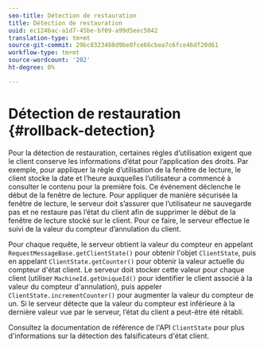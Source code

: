 ```yaml
---
seo-title: Détection de restauration
title: Détection de restauration
uuid: ec124bac-a1d7-45be-bf09-a99d5eec5042
translation-type: tm+mt
source-git-commit: 29bc8323460d9be0fce66cbea7c6fce46df20d61
workflow-type: tm+mt
source-wordcount: '202'
ht-degree: 0%

---
```



# Détection de restauration {#rollback-detection}

Pour la détection de restauration, certaines règles d’utilisation exigent que le client conserve les informations d’état pour l’application des droits. Par exemple, pour appliquer la règle d’utilisation de la fenêtre de lecture, le client stocke la date et l’heure auxquelles l’utilisateur a commencé à consulter le contenu pour la première fois. Ce événement déclenche le début de la fenêtre de lecture. Pour appliquer de manière sécurisée la fenêtre de lecture, le serveur doit s’assurer que l’utilisateur ne sauvegarde pas et ne restaure pas l’état du client afin de supprimer le début de la fenêtre de lecture stocké sur le client. Pour ce faire, le serveur effectue le suivi de la valeur du compteur d’annulation du client.

Pour chaque requête, le serveur obtient la valeur du compteur en appelant `RequestMessageBase.getClientState()` pour obtenir l&#39;objet `ClientState`, puis en appelant `ClientState.getCounter()` pour obtenir la valeur actuelle du compteur d&#39;état client. Le serveur doit stocker cette valeur pour chaque client (utiliser `MachineId.getUniqueId()` pour identifier le client associé à la valeur du compteur d&#39;annulation), puis appeler `ClientState.incrementCounter()` pour augmenter la valeur du compteur de un. Si le serveur détecte que la valeur du compteur est inférieure à la dernière valeur vue par le serveur, l’état du client a peut-être été rétabli.

Consultez la documentation de référence de l&#39;API `ClientState` pour plus d&#39;informations sur la détection des falsificateurs d&#39;état client.
